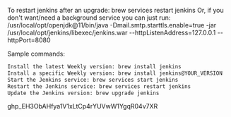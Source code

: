 To restart jenkins after an upgrade:
  brew services restart jenkins
Or, if you don't want/need a background service you can just run:
  /usr/local/opt/openjdk@11/bin/java -Dmail.smtp.starttls.enable=true -jar /usr/local/opt/jenkins/libexec/jenkins.war --httpListenAddress=127.0.0.1 --httpPort=8080

Sample commands:

```bash
Install the latest Weekly version: brew install jenkins
Install a specific Weekly version: brew install jenkins@YOUR_VERSION
Start the Jenkins service: brew services start jenkins
Restart the Jenkins service: brew services restart jenkins
Update the Jenkins version: brew upgrade jenkins
```


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